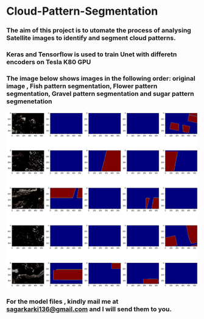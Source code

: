 # Cloud-Pattern-Segmentation
### The aim of this project is to utomate the process of analysing Satellite images to identify and segment cloud patterns.
### Keras and Tensorflow is used to train Unet with differetn encoders on Tesla K80 GPU
### The image below shows images in the following order:  original image , Fish pattern segmentation, Flower pattern segmentation,  Gravel pattern segmentation and sugar pattern segmenetation
![](segmentations.png)

### For the model files , kindly mail me at sagarkarki136@gmail.com and I will send them to you.
